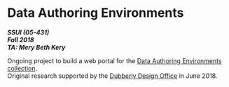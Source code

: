 # Data Authoring Environments
***SSUI (05-431) <br>
Fall 2018<br>
TA: Mery Beth Kery***

Ongoing project to build a web portal for the [Data Authoring Environments collection](http://staging.dubberly.com/Data_Authoring_Environments).<br>
Original research supported by the [Dubberly Design Office](http://dubberly.com) in June 2018.
